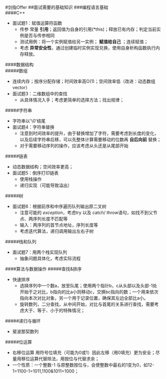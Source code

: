 #剑指Offer
##面试需要的基础知识
###编程语言基础  
####C++  
- 面试题1：赋值运算符函数  
    - 传参 常量 **引用**；返回值为自身的引用(\*this)；释放已有内存；判定当前实例是否与传参相同  
    - 测试用例：将一个实例赋值给另一实例； **赋值给自己** ；连续赋值；
    - 考虑 **异常安全性**，通过创建临时实例实现兑换，使用自身析构函数执行内存释放。  

####数据结构  
#####数组  
- 连续内存；按序分配存储；时间效率高O(1)；空间效率低（改进：动态数组vector）  
- 面试题3：二维数组中的查找  
    - 从具体情况入手；考虑更简单的选择方法；找出规律；

#####字符串  
- 字符串以'\0'结尾  
- 面试题4：字符串替换
    - 注意到时间效率的提升，由于替换增加了字符，需要考虑到长度的变化，以及后续字符串后移，可以先整体计算需要移动的位数再 **自后向前** 替换；
    - 对于需要移动序列的操作，应该考虑从头还是从尾部开始  

#####链表
- 动态数据结构；空间效率更高；
- 面试题5：倒序打印链表
    - 使用栈操作  
    - 递归实现（可能导致溢出）

#####树  
- 面试题6：根据前序和中序遍历队列输出原二叉树
    - 注意可能的 *exception*，考虑try 以及 catch/ throw语句，如找不到父节点、两序列长度不匹配等  
    - 输入：两序列的首节点地址，序列长度等  
    - 考虑迭代算法，递归调用输出左右子树  

#####栈和队列
- 面试题7：用两个栈实现队列  
    - 抽象问题具体化，考虑实际流程

####算法与数据操作
#####查找&排序
- 快速排序
    - 选择序列中一个数a，放至队尾；使用两个指针b，c从头部以及头部-1处开始于之对比，b指向的比a小则移动c，交换bc指向的数；一个用来依次指向本次对比对象，另一个用于记录位置，确保其左边全部比a小。  
	- 旋转数列，二分查找，从中间开始，对比与首尾的关系进行查找，需要考虑大于、等于、小于的特殊情况；

#####递归与循环
- 斐波那契数列

#####位运算
- 右移位运算 用符号位填充（可能为0或1）因此左移（用0填充）更为安全；尽量用移位运算代替除法，用按位与代替求余；
- 一个性质：一个整数-1 与原整数按位与，会使整数中最右的1变为0，如12-1=1100-1=1011,1100&1011=1000；
	
	
	
	
	
	